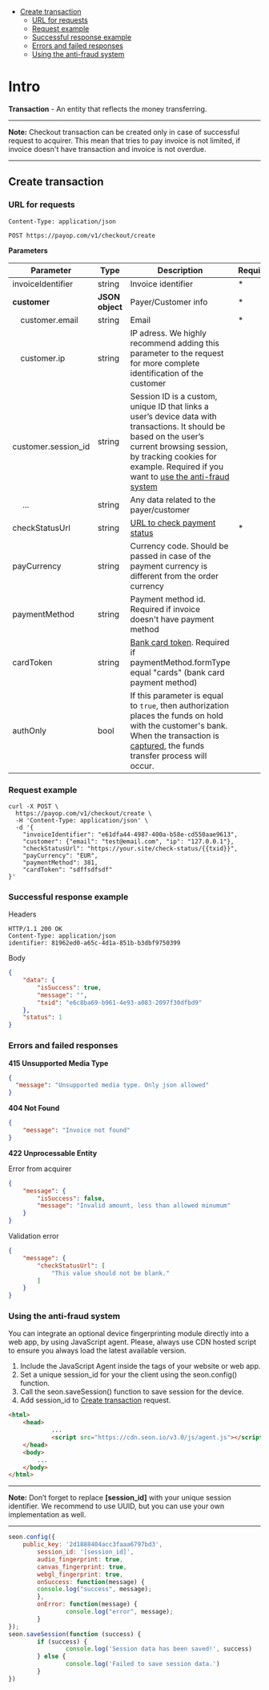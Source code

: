 * [Create transaction](#create-transaction)
    * [URL for requests](#url-for-requests)
    * [Request example](#request-example)
    * [Successful response example](#successful-response-example)
    * [Errors and failed responses](#errors-and-failed-responses)
    * [Using the anti-fraud system](#using-the-anti-fraud-system)

# Intro

**Transaction** - An entity that reflects the money transferring.

----
**Note:** Checkout transaction can be created only in case of successful request to acquirer. 
This mean that tries to pay invoice is not limited, if invoice doesn't have transaction and invoice is not overdue.

----

## Create transaction

### URL for requests

`Content-Type: application/json`

`POST https://payop.com/v1/checkout/create`

**Parameters**

Parameter             |        Type      |                 Description                                                                             |  Required |
----------------------|------------------|---------------------------------------------------------------------------------------------------------|-----------| 
invoiceIdentifier     | string           | Invoice identifier                                                                                      |     *     |
**customer**          | **JSON object**  | Payer/Customer info                                                                                     |     *     |
&emsp;customer.email  | string           | Email                                                                                                   |     *     |
&emsp;customer.ip     | string           | IP adress. We highly recommend adding this parameter to the request for more complete identification of the customer                                                                                               |           |
&emsp;customer.session_id  | string      | Session ID is a custom, unique ID that links a user’s device data with transactions. It should be based on the user’s current browsing session, by tracking cookies for example. Required if you want to [use the anti-fraud system](#using-the-anti-fraud-system)       |           |
&emsp; ...            | string           | Any data related to the payer/customer                                                                  |           |
checkStatusUrl        | string           | [URL to check payment status][status]                                                                   |     *     |
payCurrency           | string           | Currency code. Should be passed in case of the payment currency is different from the order currency    |           |
paymentMethod         | string           | Payment method id. Required if invoice doesn't have payment method                                      |           |
cardToken             | string           | [Bank card token][token]. Required if paymentMethod.formType equal "cards" (bank card payment method)   |           |
authOnly              | bool             | If this parameter is equal to `true`, then authorization places the funds on hold with the customer's bank. When the transaction is [captured](../Checkout/captureVoid.md#capture-transaction), the funds transfer process will occur.    |           |

[token]: ../Checkout/createCardToken.md
[status]: ../Checkout/checkInvoiceStatus.md


### Request example

```shell script
curl -X POST \
  https://payop.com/v1/checkout/create \
  -H 'Content-Type: application/json' \
  -d '{
	"invoiceIdentifier": "e61dfa44-4987-400a-b58e-cd550aae9613",
	"customer": {"email": "test@email.com", "ip": "127.0.0.1"},
	"checkStatusUrl": "https://your.site/check-status/{{txid}}",
	"payCurrency": "EUR",
	"paymentMethod": 381,
	"cardToken": "sdffsdfsdf"
}'
```


### Successful response example
Headers
```
HTTP/1.1 200 OK
Content-Type: application/json
identifier: 81962ed0-a65c-4d1a-851b-b3dbf9750399
```

Body
```json
{
    "data": {
        "isSuccess": true,
        "message": "",
        "txid": "e6c8ba69-b961-4e93-a083-2097f30dfbd9"
    },
    "status": 1
}
```

### Errors and failed responses

**415 Unsupported Media Type**
```json
{
  "message": "Unsupported media type. Only json allowed"
}
```

**404 Not Found**
```json
{
    "message": "Invoice not found"
}
```

**422 Unprocessable Entity**

Error from acquirer
```json
{
    "message": {
        "isSuccess": false,
        "message": "Invalid amount, less than allowed minumum"
    }
}
```

Validation error
```json
{
    "message": {
        "checkStatusUrl": [
            "This value should not be blank."
        ]
    }
}
```

### Using the anti-fraud system

You can integrate an optional device fingerprinting module directly into a web app, by using JavaScript agent. Please, always use CDN hosted script to ensure you always load the latest available version.

1. Include the JavaScript Agent inside the <head> tags of your website or web app.
2. Set a unique session_id for your the client using the seon.config() function.
3. Call the seon.saveSession() function to save session for the device.
4. Add session_id to [Create transaction](#create-transaction) request.
	
```html
<html>
	<head>
    		...
    		<script src="https://cdn.seon.io/v3.0/js/agent.js"></script>
  	</head>
  	<body>
    	...
  	</body>
</html>
```
----
**Note:** Don’t forget to replace **[session_id]** with your unique session identifier. We recommend to use UUID, but you can use your own implementation as well.

----
```js
seon.config({
	public_key: '2d1888404acc3faaa6797bd3',
        session_id: '[session_id]',
        audio_fingerprint: true,
        canvas_fingerprint: true,
        webgl_fingerprint: true,
        onSuccess: function(message) {
		console.log("success", message);
        },
        onError: function(message) {
            	console.log("error", message);
        }
});
seon.saveSession(function (success) {
        if (success) {
            	console.log('Session data has been saved!', success)
        } else {
            	console.log('Failed to save session data.')
        }
})

```
